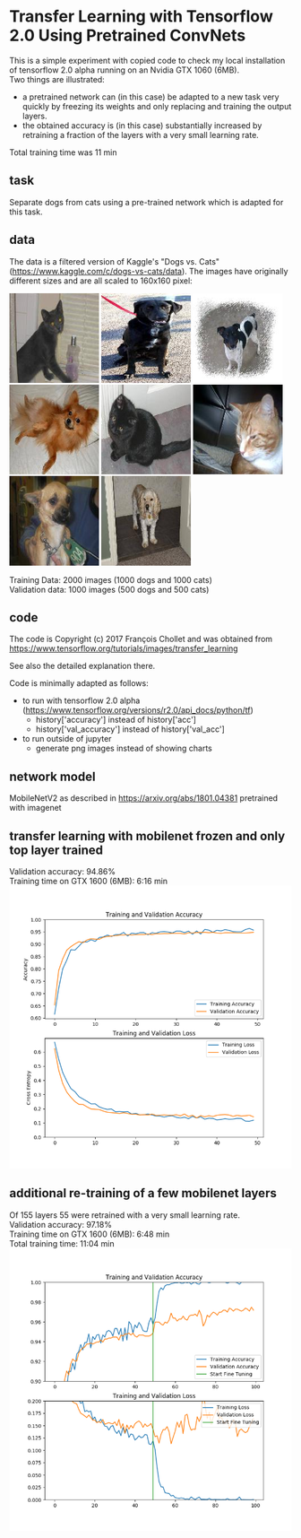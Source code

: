 # Transfer Learning with Tensorflow 2.0 Using Pretrained ConvNets

This is a simple experiment with copied code to check my local installation of tensorflow 2.0 alpha running on an Nvidia GTX 1060 (6MB).  
Two things are illustrated:
* a pretrained network can (in this case) be adapted to a new task very quickly by freezing its weights and only replacing and training the output layers.
* the obtained accuracy is (in this case) substantially increased by retraining a fraction of the layers with a very small learning rate.

Total training time was 11 min
## task
Separate dogs from cats using a pre-trained network which is adapted for this task.
## data

The data is a filtered version of Kaggle's "Dogs vs. Cats" (https://www.kaggle.com/c/dogs-vs-cats/data). The images have originally different sizes and are all scaled to 160x160 pixel:

![alt txt](img/data/dogcat0.jpg)
![alt txt](img/data/dogcat1.jpg)
![alt txt](img/data/dogcat2.jpg)
![alt txt](img/data/dogcat3.jpg)
![alt txt](img/data/dogcat4.jpg)
![alt txt](img/data/dogcat5.jpg)
![alt txt](img/data/dogcat6.jpg)
![alt txt](img/data/dogcat7.jpg)

Training Data: 2000 images (1000 dogs and 1000 cats)  
Validation data: 1000 images (500 dogs and 500 cats)
## code
The code is Copyright (c) 2017 François Chollet and was obtained from
https://www.tensorflow.org/tutorials/images/transfer_learning

See also the detailed explanation there.

Code is minimally adapted as follows:
* to run with tensorflow 2.0 alpha (https://www.tensorflow.org/versions/r2.0/api_docs/python/tf)
    * history['accuracy'] instead of history['acc']
    * history['val_accuracy'] instead of history['val_acc']
* to run outside of jupyter
    *  generate png images instead of showing charts
## network model

MobileNetV2 as described in https://arxiv.org/abs/1801.04381
pretrained with imagenet

## transfer learning with mobilenet frozen and only top layer trained
Validation accuracy: 94.86%  
Training time on GTX 1600 (6MB): 6:16 min
![alt txt](img/train1.png)

## additional re-training of a few mobilenet layers
Of 155 layers 55 were retrained with a very small learning rate.  
Validation accuracy: 97.18%  
Training time on GTX 1600 (6MB): 6:48 min   
Total training time: 11:04 min
![alt txt](img/train2.png)

